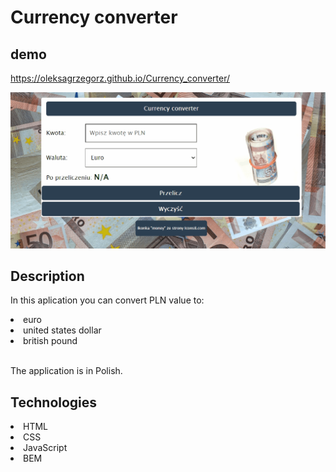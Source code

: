 # Currency converter

## demo

https://oleksagrzegorz.github.io/Currency_converter/

![gif how works currency converter](currency-converter.gif)

## Description

In this aplication you can convert PLN value to:
<li>euro</li>
<li>united states dollar</li>
<li>british pound</li>
<br>

The application is in Polish.

## Technologies

<li>HTML</li>
<li>CSS</li>
<li>JavaScript</li>
<li>BEM</li>

